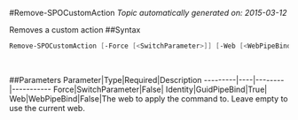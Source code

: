 #Remove-SPOCustomAction
*Topic automatically generated on: 2015-03-12*

Removes a custom action
##Syntax
```powershell
Remove-SPOCustomAction [-Force [<SwitchParameter>]] [-Web [<WebPipeBind>]] -Identity [<GuidPipeBind>]
```
&nbsp;

##Parameters
Parameter|Type|Required|Description
---------|----|--------|-----------
Force|SwitchParameter|False|
Identity|GuidPipeBind|True|
Web|WebPipeBind|False|The web to apply the command to. Leave empty to use the current web.
